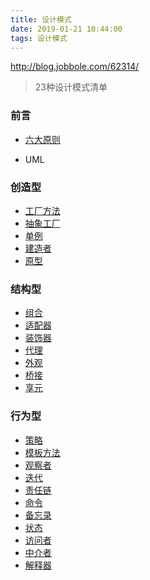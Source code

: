 ```yaml
---
title: 设计模式
date: 2019-01-21 10:44:00
tags: 设计模式
---
```


http://blog.jobbole.com/62314/

> 23种设计模式清单

### 前言

- [六大原则](https://www.hexianwei.com/2019/01/18/%E8%AE%BE%E8%AE%A1%E6%A8%A1%E5%BC%8F%E5%85%AD%E5%A4%A7%E5%8E%9F%E5%88%99/)

- UML

<!--more-->
### 创造型
- [工厂方法](https://www.hexianwei.com/2019/01/12/%E5%B7%A5%E5%8E%82%E6%A8%A1%E5%BC%8F/)
- [抽象工厂](https://www.hexianwei.com/2019/01/12/%E5%B7%A5%E5%8E%82%E6%A8%A1%E5%BC%8F/)
- [单例](https://www.hexianwei.com/2018/12/31/%E5%8D%95%E4%BE%8B/)
- [建造者](https://www.hexianwei.com/2019/01/19/%E5%BB%BA%E9%80%A0%E8%80%85%E6%A8%A1%E5%BC%8F/)
- [原型](https://www.hexianwei.com/2019/01/21/%E5%8E%9F%E5%9E%8B%E6%A8%A1%E5%BC%8F/)
### 结构型
- [组合](https://www.hexianwei.com/2019/01/20/%E7%BB%84%E5%90%88%E6%A8%A1%E5%BC%8F/)
- [适配器](https://www.hexianwei.com/2019/01/16/%E9%80%82%E9%85%8D%E5%99%A8%E6%A8%A1%E5%BC%8F/)
- [装饰器](https://www.hexianwei.com/2019/01/17/%E8%A3%85%E9%A5%B0%E5%99%A8%E6%A8%A1%E5%BC%8F/)
- [代理](https://www.hexianwei.com/2019/01/14/%E4%BB%A3%E7%90%86%E6%A8%A1%E5%BC%8F/)
- [外观](https://www.hexianwei.com/2019/01/25/%E5%A4%96%E8%A7%82%E6%A8%A1%E5%BC%8F/)
- [桥接](https://www.hexianwei.com/2019/01/27/%E6%A1%A5%E6%8E%A5%E6%A8%A1%E5%BC%8F/)
- [享元]()

### 行为型
- [策略](https://www.hexianwei.com/2019/01/15/%E7%AD%96%E7%95%A5%E6%A8%A1%E5%BC%8F/)
- [模板方法](https://www.hexianwei.com/2019/01/22/%E6%A8%A1%E6%9D%BF%E6%96%B9%E6%B3%95/)
- [观察者]()
- [迭代](https://www.hexianwei.com/2019/01/13/%E8%BF%AD%E4%BB%A3%E5%99%A8%E6%A8%A1%E5%BC%8F/)
- [责任链]()
- [命令]()
- [备忘录]()
- [状态]()
- [访问者]()
- [中介者]()
- [解释器]()

<!--more-->
